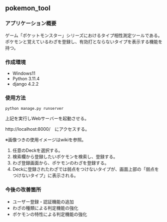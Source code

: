 ## pokemon_tool
### アプリケーション概要
ゲーム「ポケットモンスター」シリーズにおけるタイプ相性測定ツールである。
ポケモンと覚えているわざを登録し、有効打とならないタイプを表示する機能を持つ。

### 作成環境
- Windows11
- Python 3.11.4 
- django 4.2.2

### 使用方法
```
python manage.py runserver
```
上記を実行しWebサーバーを起動させる。

http://localhost:8000/　にアクセスする。

※画像つきの使用イメージはwikiを参照。

1. 任意のDeckを選択する。
2. 検索欄から登録したいポケモンを検索し、登録する。
3. わざ登録画面から、ポケモンのわざを登録する。
4. Deckに登録されたわざでは弱点をつけないタイプが、画面上部の「弱点をつけないタイプ」に表示される。

### 今後の改善箇所
- ユーザー登録・認証機能の追加
- わざの種類による判定機能の強化
- ポケモンの特性による判定機能の強化
